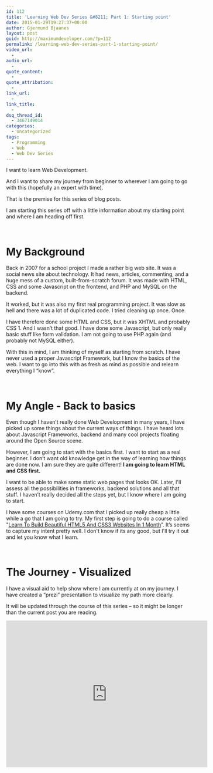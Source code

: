 ```yaml
---
id: 112
title: 'Learning Web Dev Series &#8211; Part 1: Starting point'
date: 2015-01-29T19:27:37+00:00
author: Gjermund Bjaanes
layout: post
guid: http://maximumdeveloper.com/?p=112
permalink: /learning-web-dev-series-part-1-starting-point/
video_url:
  - 
audio_url:
  - 
quote_content:
  - 
quote_attribution:
  - 
link_url:
  - 
link_title:
  - 
dsq_thread_id:
  - 3467149014
categories:
  - Uncategorized
tags:
  - Programming
  - Web
  - Web Dev Series
---
```

I want to learn Web Development. 

And I want to share my journey from beginner to wherever I am going to go with this (hopefully an expert with time). 

That is the premise for this series of blog posts.

<!--more-->
I am starting this series off with a little information about my starting point and where I am heading off first.

&nbsp;

# My Background

Back in 2007 for a school project I made a rather big web site. It was a social news site about technology. It had news, articles, commenting, and a huge mess of a custom, built-from-scratch forum. It was made with HTML, CSS and some Javascript on the frontend, and PHP and MySQL on the backend.

It worked, but it was also my first real programming project. It was slow as hell and there was a lot of duplicated code. I tried cleaning up once. Once.

I have therefore done some HTML and CSS, but it was XHTML and probably CSS 1. And I wasn’t that good. I have done some Javascript, but only really basic stuff like form validation. I am not going to use PHP again (and probably not MySQL either).

With this in mind, I am thinking of myself as starting from scratch. I have never used a proper Javascript Framework, but I know the basics of the web. I want to go into this with as fresh as mind as possible and relearn everything I “know”.

&nbsp;

# My Angle - Back to basics

Even though I haven’t really done Web Development in many years, I have picked up some things about the current ways of things. I have heard lots about Javascript Frameworks, backend and many cool projects floating around the Open Source scene.

However, I am going to start with the basics first. I want to start as a real beginner. I don’t want old knowledge get in the way of learning how things are done now. I am sure they are quite different! **I am going to learn HTML and CSS first.**

I want to be able to make some static web pages that looks OK. Later, I'll assess all the possibilities in frameworks, backend solutions and all that stuff. I haven’t really decided all the steps yet, but I know where I am going to start.

I have some courses on Udemy.com that I picked up really cheap a little while a go that I am going to try. My first step is going to do a course called "<a href="https://www.udemy.com/learn-to-build-beautiful-html5-and-css3-websites-in-1-month/" target="_blank">Learn To Build Beautiful HTML5 And CSS3 Websites In 1 Month</a>”. It’s seems to capture my intent pretty well. I don't know if its any good, but I'll try it out and let you know what I learn.

&nbsp;

# The Journey - Visualized

I have a visual aid to help show where I am currently at on my journey. 
I have created a “prezi” presentation to visualize my path more clearly.

It will be updated through the course of this series – so it might be longer than the current post you are reading.

<iframe id="iframe_container" frameborder="0" webkitallowfullscreen="" mozallowfullscreen="" allowfullscreen="" width="550" height="400" src="https://prezi.com/embed/qw_th0tunlig/?bgcolor=ffffff&amp;lock_to_path=0&amp;autoplay=0&amp;autohide_ctrls=0&amp;landing_data=bHVZZmNaNDBIWnNjdEVENDRhZDFNZGNIUE43MHdLNWpsdFJLb2ZHanI5Z1dXQ2NrZmxzTUkzQzVuY0VHOE5pYlNBPT0&amp;landing_sign=eWrNGYWglpDcwskHxWzK7F5OXloZNbJvu1vURiFuHqk"></iframe>
